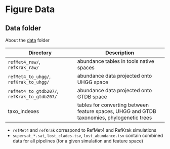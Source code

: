 # Figure Data 

## Data folder

About the [data](./data) folder

Directory | Description
---|---
`refMet4_raw/`, `refKrak_raw/` | abundance tables in tools native spaces   
`refMet4_to_uhgg/`, `refKrak_to_uhgg/` | abundance data projected onto UHGG space
`refMet4_to_gtdb207/`, `refKrak_to_gtdb207/` | abundance data projected onto GTDB space
taxo_indexes | tables for converting between feature spaces, UHGG and GTDB taxonomies, phylogenetic trees

* `refMet4` and `refKrak` correspond to RefMet4 and RefKrak simulations
* `supersat_*.sat`, `lost_clades.tsv`, `lost_abundance.tsv` contain combined data for all pipelines (for a given simulation and feature space)
